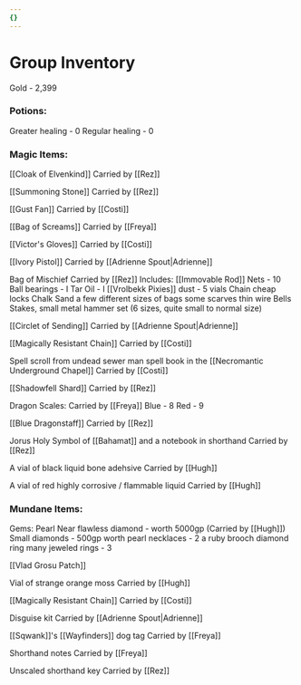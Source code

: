 ```yaml
---
{}
---
```

# Group Inventory
Gold - 2,399

### Potions:
Greater healing - 0 
Regular healing - 0

### Magic Items:

[[Cloak of Elvenkind]]
Carried by [[Rez]]

[[Summoning Stone]]
Carried by [[Rez]]

[[Gust Fan]]
Carried by [[Costi]]

[[Bag of Screams]]
Carried by [[Freya]]

[[Victor's Gloves]]
Carried by [[Costi]]

[[Ivory Pistol]]
Carried by [[Adrienne Spout|Adrienne]] 

Bag of Mischief 
Carried by [[Rez]]
Includes:
	[[Immovable Rod]]
	Nets - 10
	Ball bearings - I
	Tar
	Oil - I
	[[Vrolbekk Pixies]] dust - 5 vials
	Chain
    cheap locks
    Chalk
    Sand
    a few different sizes of bags
    some scarves
    thin wire
    Bells
    Stakes, small metal
    hammer set (6 sizes, quite small to normal size)

[[Circlet of Sending]]
Carried by [[Adrienne Spout|Adrienne]]

[[Magically Resistant Chain]]
Carried by [[Costi]]

Spell scroll from undead sewer man spell book in the [[Necromantic Underground Chapel]]
Carried by [[Costi]]

[[Shadowfell Shard]] 
Carried by [[Rez]]

Dragon Scales: Carried by [[Freya]]
	Blue - 8
	Red - 9

[[Blue Dragonstaff]]
Carried by [[Rez]]

Jorus Holy Symbol of [[Bahamat]] and a notebook in shorthand
Carried by [[Rez]] 

A vial of black liquid bone adehsive 
Carried by [[Hugh]]

A vial of red highly corrosive / flammable liquid
Carried by [[Hugh]]

### Mundane Items:
Gems:
	Pearl
	Near flawless diamond - worth 5000gp (Carried by [[Hugh]])
	Small diamonds - 500gp worth
	pearl necklaces - 2
	a ruby brooch
	diamond ring
	many jeweled rings - 3

[[Vlad Grosu Patch]]

Vial of strange orange moss
Carried by [[Hugh]]

[[Magically Resistant Chain]]
Carried by [[Costi]]

Disguise kit
Carried by [[Adrienne Spout|Adrienne]]

[[Sqwank]]'s  [[Wayfinders]] dog tag
Carried by [[Freya]]

Shorthand notes 
Carried by [[Freya]]

Unscaled shorthand key
Carried by [[Rez]]
